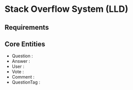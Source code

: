 # Stack Overflow System (LLD)

## Requirements

## Core Entities

- Question :
- Answer :
- User :
- Vote :
- Comment :
- QuestionTag :